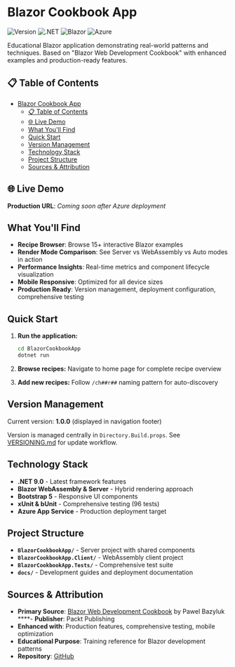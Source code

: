 # Blazor Cookbook App

![Version](https://img.shields.io/badge/Version-1.0.0-blue)
![.NET](https://img.shields.io/badge/.NET-9.0-purple)
![Blazor](https://img.shields.io/badge/Blazor-WebAssembly-orange)
![Azure](https://img.shields.io/badge/Azure-Ready-lightblue)

Educational Blazor application demonstrating real-world patterns and techniques.
Based on "Blazor Web Development Cookbook" with enhanced examples and production-ready features.

## 📋 Table of Contents

- [Blazor Cookbook App](#blazor-cookbook-app)
  - [📋 Table of Contents](#-table-of-contents)
  - [🌐 Live Demo](#-live-demo)
  - [What You'll Find](#what-youll-find)
  - [Quick Start](#quick-start)
  - [Version Management](#version-management)
  - [Technology Stack](#technology-stack)
  - [Project Structure](#project-structure)
  - [Sources \& Attribution](#sources--attribution)

## 🌐 Live Demo

**Production URL**: *Coming soon after Azure deployment*

## What You'll Find

- **Recipe Browser**: Browse 15+ interactive Blazor examples
- **Render Mode Comparison**: See Server vs WebAssembly vs Auto modes in action
- **Performance Insights**: Real-time metrics and component lifecycle visualization
- **Mobile Responsive**: Optimized for all device sizes
- **Production Ready**: Version management, deployment configuration, comprehensive testing

## Quick Start

1. **Run the application:**

   ```bash
   cd BlazorCookbookApp
   dotnet run
   ```

2. **Browse recipes:** Navigate to home page for complete recipe overview

3. **Add new recipes:** Follow `/ch##r##` naming pattern for auto-discovery

## Version Management

Current version: **1.0.0** (displayed in navigation footer)

Version is managed centrally in `Directory.Build.props`. See [VERSIONING.md](VERSIONING.md) for update workflow.

## Technology Stack

- **.NET 9.0** - Latest framework features
- **Blazor WebAssembly & Server** - Hybrid rendering approach
- **Bootstrap 5** - Responsive UI components
- **xUnit & bUnit** - Comprehensive testing (96 tests)
- **Azure App Service** - Production deployment target

## Project Structure

- **`BlazorCookbookApp/`** - Server project with shared components
- **`BlazorCookbookApp.Client/`** - WebAssembly client project
- **`BlazorCookbookApp.Tests/`** - Comprehensive test suite
- **`docs/`** - Development guides and deployment documentation

## Sources & Attribution

- **Primary Source**: [Blazor Web Development Cookbook](https://www.packtpub.com/product/blazor-web-development-cookbook/9781803241524)
 by Pawel Bazyluk
****- **Publisher**: Packt Publishing
- **Enhanced with**: Production features, comprehensive testing, mobile optimization
- **Educational Purpose**: Training reference for Blazor development patterns
- **Repository**: [GitHub](https://github.com/pstackebrandt/BlazorCookbookApp)
